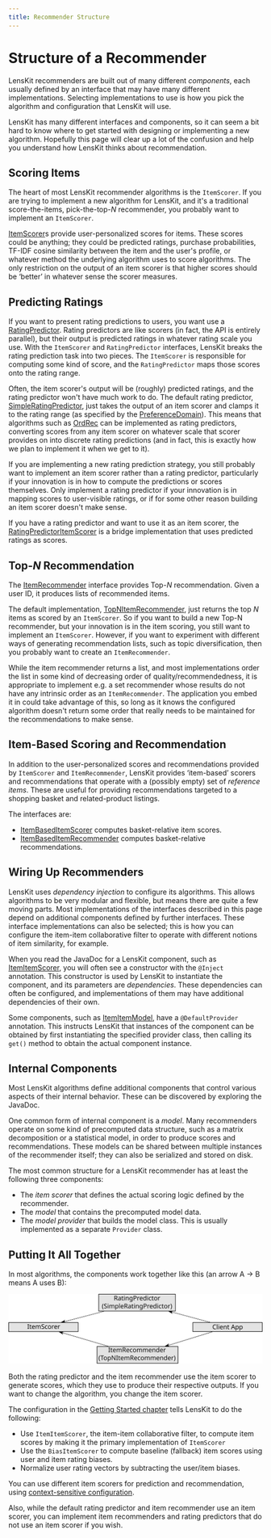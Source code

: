 ```yaml
---
title: Recommender Structure
---
```


# Structure of a Recommender

LensKit recommenders are built out of many different *components*, each usually defined by an interface that may have many different implementations.  Selecting implementations to use is how you pick the algorithm and configuration that LensKit will use.

LensKit has many different interfaces and components, so it can seem a bit hard to know where to get started with designing or implementing a new algorithm.  Hopefully this page will clear up a lot of the confusion and help you understand how LensKit thinks about recommendation.

## Scoring Items

The heart of most LensKit recommender algorithms is the `ItemScorer`.  If you are trying to implement a new algorithm for LensKit, and it's a traditional score-the-items, pick-the-top-*N* recommender, you probably want to implement an `ItemScorer`.

[ItemScorer]: api:org.lenskit.api.ItemScorer

[ItemScorer][]s provide user-personalized scores for items.  These scores could be anything; they could be predicted ratings, purchase probabilities, TF-IDF cosine similarity between the item and the user's profile, or whatever method the underlying algorithm uses to score algorithms.  The only restriction on the output of an item scorer is that higher scores should be ‘better’ in whatever sense the scorer measures.

## Predicting Ratings

[RatingPredictor]: api:org.lenskit.api.RatingPredictor
[SimpleRatingPredictor]: api:org.lenskit.basic.SimpleRatingPredictor
[PreferenceDomain]: api:org.lenskit.data.pref.PreferenceDomain
[RatingPredictorItemScorer]: api:org.lenskit.basic.RatingPredictorItemScorer

If you want to present rating predictions to users, you want use a [RatingPredictor][].  Rating predictors are like scorers (in fact, the API is entirely parallel), but their output is predicted ratings in whatever rating scale you use.  With the `ItemScorer` and `RatingPredictor` interfaces, LensKit breaks the rating prediction task into two pieces.  The `ItemScorer` is responsible for computing some kind of score, and the `RatingPredictor` maps those scores onto the rating range.

[OrdRec]: http://dx.doi.org/10.1145/2043932.2043956

Often, the item scorer's output will be (roughly) predicted ratings, and the rating predictor won't have much work to do.  The default rating predictor, [SimpleRatingPredictor][], just takes the output of an item scorer and clamps it to the rating range (as specified by the [PreferenceDomain][]).  This means that algorithms such as [OrdRec][] can be implemented as rating predictors, converting scores from any item scorer on whatever scale that scorer provides on into discrete rating predictions (and in fact, this is exactly how we plan to implement it when we get to it).

If you are implementing a new rating prediction strategy, you still probably want to implement an item scorer rather than a rating predictor, particularly if your innovation is in how to compute the predictions or scores themselves.  Only implement a rating predictor if your innovation is in mapping scores to user-visible ratings, or if for some other reason building an item scorer doesn't make sense.

If you have a rating predictor and want to use it as an item scorer, the [RatingPredictorItemScorer][] is a bridge implementation that uses predicted ratings as scores.

## Top-*N* Recommendation

[ItemRecommender]: api:org.lenskit.api.ItemRecommender
[TopNItemRecommender]: api:org.lenskit.basic.TopNItemRecommender

The [ItemRecommender][] interface provides Top-*N* recommendation.  Given a user ID, it produces lists of recommended items.

The default implementation, [TopNItemRecommender][], just returns the top *N* items as scored by an `ItemScorer`.  So if you want to build a new Top-N recommender, but your innovation is in the item scoring, you still want to implement an `ItemScorer`.  However, if you want to experiment with different ways of generating recommendation lists, such as topic diversification, then you probably want to create an `ItemRecommender`.

While the item recommender returns a list, and most implementations order the list in some kind of decreasing order of quality/recommendedness, it is appropriate to implement e.g. a set recommender whose results do not have any intrinsic order as an `ItemRecommender`.  The application you embed it in could take advantage of this, so long as it knows the configured algorithm doesn't return some order that really needs to be maintained for the recommendations to make sense.

## Item-Based Scoring and Recommendation

In addition to the user-personalized scores and recommendations provided by `ItemScorer` and `ItemRecommender`, LensKit provides ‘item-based’ scorers and recommendations that operate with a (possibly empty) set of *reference items*.  These are useful for providing recommendations targeted to a shopping basket and related-product listings.

The interfaces are:

- [ItemBasedItemScorer][] computes basket-relative item scores.
- [ItemBasedItemRecommender][] computes basket-relative recommendations.

[ItemBasedItemScorer]: api:org.lenskit.api.ItemBasedItemScorer
[ItemBasedItemRecommender]: api:org.lenskit.api.ItemBasedItemRecommender

## Wiring Up Recommenders

LensKit uses *dependency injection* to configure its algorithms.  This allows algorithms to be very modular and flexible, but means there are quite a few moving parts.  Most implementations of the interfaces described in this page depend on additional components defined by further interfaces.  These interface implementations can also be selected; this is how you can configure the item-item collaborative filter to operate with different notions of item similarity, for example.

When you read the JavaDoc for a LensKit component, such as [ItemItemScorer](api:org.lenskit.knn.item.ItemItemScorer), you will often see a constructor with the `@Inject` annotation.  This constructor is used by LensKit to instantiate the component, and its parameters are *dependencies*.  These dependencies can often be configured, and implementations of them may have additional dependencies of their own.

Some components, such as [ItemItemModel](api:org.lenskit.knn.item.model,ItemItemModel), have a `@DefaultProvider` annotation.  This instructs LensKit that instances of the component can be obtained by first instantiating the specified provider class, then calling its `get()` method to obtain the actual component instance.

## Internal Components

Most LensKit algorithms define additional components that control various aspects of their internal behavior.  These can be discovered by exploring the JavaDoc.

One common form of internal component is a *model*.  Many recommenders operate on some kind of precomputed data structure, such as a matrix decomposition or a statistical model, in order to produce scores and recommendations.  These models can be shared between multiple instances of the recommender itself; they can also be serialized and stored on disk.

The most common structure for a LensKit recommender has at least the following three components:

- The *item scorer* that defines the actual scoring logic defined by the recommender.
- The *model* that contains the precomputed model data.
- The *model provider* that builds the model class. This is usually implemented as a separate `Provider` class.

## Putting It All Together

In most algorithms, the components work together like this (an arrow A → B means A uses B):

![Core recommender components](scorer-arch.svg)

Both the rating predictor and the item recommender use the item scorer to generate scores, which they use to produce their respective outputs.  If you want to change the algorithm, you change the item scorer.

The configuration in the [Getting Started chapter](../getting-started.md#config) tells LensKit to do the following:

-   Use `ItemItemScorer`, the item-item collaborative filter, to compute item scores by making it the primary implementation of `ItemScorer`
-   Use the `BiasItemScorer` to compute baseline (fallback) item scores using user and item rating biases.
-   Normalize user rating vectors by subtracting the user/item biases.

You can use different item scorers for prediction and recommendation, using [context-sensitive configuration](../configuration/).

Also, while the default rating predictor and item recommender use an item scorer, you can implement item recommenders and rating predictors that do not use an item scorer if you wish.
